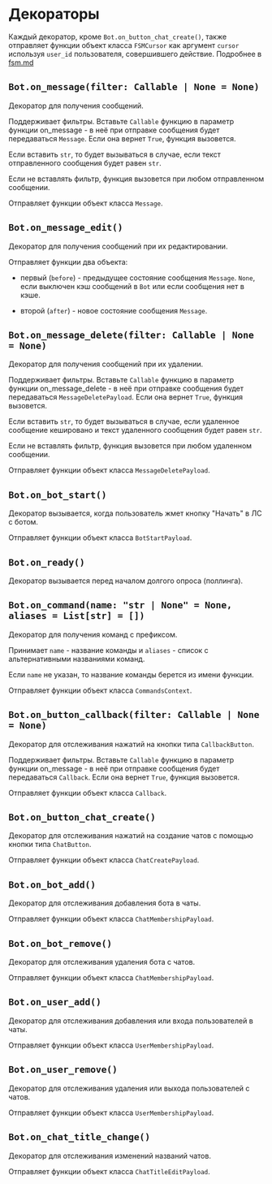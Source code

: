 # Декораторы

Каждый декоратор, кроме `Bot.on_button_chat_create()`, также отправляет функции объект класса `FSMCursor` как аргумент `cursor` используя `user_id` пользователя, совершившего действие. Подробнее в [fsm.md](fsm.md)

## `Bot.on_message(filter: Callable | None = None)`

Декоратор для получения сообщений.

Поддерживает фильтры. Вставьте `Callable` функцию в параметр функции on_message - в неё при отправке сообщения будет передаваться `Message`. Если она вернет `True`, функция вызовется.

Если вставить `str`, то будет вызываться в случае, если текст отправленного сообщения будет равен `str`.

Если не вставлять фильтр, функция вызовется при любом отправленном сообщении.

Отправляет функции объект класса `Message`.

## `Bot.on_message_edit()`

Декоратор для получения сообщений при их редактировании.

Отправляет функции два объекта:

- первый (`before`) - предыдущее состояние сообщения `Message`. `None`, если выключен кэш сообщений в `Bot` или если сообщения нет в кэше.

- второй (`after`) - новое состояние сообщения `Message`.

## `Bot.on_message_delete(filter: Callable | None = None)`

Декоратор для получения сообщений при их удалении.

Поддерживает фильтры. Вставьте `Callable` функцию в параметр функции on_message_delete - в неё при отправке сообщения будет передаваться `MessageDeletePayload`. Если она вернет `True`, функция вызовется.

Если вставить `str`, то будет вызываться в случае, если удаленное сообщение кешировано и текст удаленного сообщения будет равен `str`.

Если не вставлять фильтр, функция вызовется при любом удаленном сообщении.

Отправляет функции объект класса `MessageDeletePayload`.

## `Bot.on_bot_start()`

Декоратор вызывается, когда пользователь жмет кнопку "Начать" в ЛС с ботом.

Отправляет функции объект класса `BotStartPayload`.

## `Bot.on_ready()`

Декоратор вызывается перед началом долгого опроса (поллинга).

## `Bot.on_command(name: "str | None" = None, aliases = List[str] = [])`

Декоратор для получения команд с префиксом.

Принимает `name` - название команды и `aliases` - список с альтернативными названиями команд.

Если `name` не указан, то название команды берется из имени функции.

Отправляет функции объект класса `CommandsContext`.

## `Bot.on_button_callback(filter: Callable | None = None)`

Декоратор для отслеживания нажатий на кнопки типа `CallbackButton`.

Поддерживает фильтры. Вставьте `Callable` функцию в параметр функции on_message - в неё при отправке сообщения будет передаваться `Callback`. Если она вернет `True`, функция вызовется.

Отправляет функции объект класса `Callback`.

## `Bot.on_button_chat_create()`

Декоратор для отслеживания нажатий на создание чатов с помощью кнопки типа `ChatButton`.

Отправляет функции объект класса `ChatCreatePayload`.

## `Bot.on_bot_add()`

Декоратор для отслеживания добавления бота в чаты.

Отправляет функции объект класса `ChatMembershipPayload`.

## `Bot.on_bot_remove()`

Декоратор для отслеживания удаления бота с чатов.

Отправляет функции объект класса `ChatMembershipPayload`.

## `Bot.on_user_add()`

Декоратор для отслеживания добавления или входа пользователей в чаты.

Отправляет функции объект класса `UserMembershipPayload`.

## `Bot.on_user_remove()`

Декоратор для отслеживания удаления или выхода пользователей с чатов.

Отправляет функции объект класса `UserMembershipPayload`.

## `Bot.on_chat_title_change()`

Декоратор для отслеживания изменений названий чатов.

Отправляет функции объект класса `ChatTitleEditPayload`.
